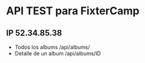# API TEST para FixterCamp

## IP 52.34.85.38

* Todos los albums /api/albums/
* Detalle de un album /api/albums/ID